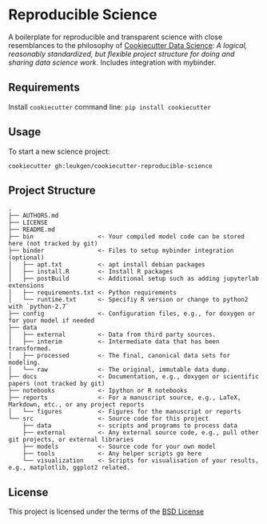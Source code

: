 Reproducible Science
====================

A boilerplate for reproducible and transparent science with close resemblances to the philosophy of [Cookiecutter Data Science](https://github.com/drivendata/cookiecutter-data-science): *A logical, reasonably standardized, but flexible project structure for doing and sharing data science work.* Includes integration with mybinder.

Requirements
------------
Install `cookiecutter` command line: `pip install cookiecutter`

Usage
-----
To start a new science project:

`cookiecutter gh:leukgen/cookiecutter-reproducible-science`

Project Structure
-----------------

```
.
├── AUTHORS.md
├── LICENSE
├── README.md
├── bin                  <- Your compiled model code can be stored here (not tracked by git)
├── binder               <- Files to setup mybinder integration (optional)
│   ├── apt.txt          <- apt install debian packages
│   ├── install.R        <- Install R packages
│   ├── postBuild        <- Additional setup such as adding jupyterlab extensions
│   ├── requirements.txt <- Python requirements
│   └── runtime.txt      <- Specifiy R version or change to python2 with `python-2.7`
├── config               <- Configuration files, e.g., for doxygen or for your model if needed
├── data
│   ├── external         <- Data from third party sources.
│   ├── interim          <- Intermediate data that has been transformed.
│   ├── processed        <- The final, canonical data sets for modeling.
│   └── raw              <- The original, immutable data dump.
├── docs                 <- Documentation, e.g., doxygen or scientific papers (not tracked by git)
├── notebooks            <- Ipython or R notebooks
├── reports              <- For a manuscript source, e.g., LaTeX, Markdown, etc., or any project reports
│   └── figures          <- Figures for the manuscript or reports
└── src                  <- Source code for this project
    ├── data             <- scripts and programs to process data
    ├── external         <- Any external source code, e.g., pull other git projects, or external libraries
    ├── models           <- Source code for your own model
    ├── tools            <- Any helper scripts go here
    └── visualization    <- Scripts for visualisation of your results, e.g., matplotlib, ggplot2 related.
```


License
-------
This project is licensed under the terms of the [BSD License](/LICENSE)
